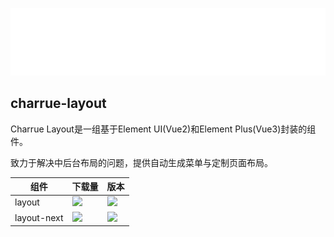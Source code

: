 ![](https://raw.githubusercontent.com/ckangwen/image-host/main/images/charrue-layout.svg)

## charrue-layout

Charrue Layout是一组基于Element UI(Vue2)和Element Plus(Vue3)封装的组件。

致力于解决中后台布局的问题，提供自动生成菜单与定制页面布局。


| 组件   | 下载量 | 版本    |
| ------------- | ------------- | ------------- |
| layout  | ![](https://img.shields.io/npm/dt/@charrue/layout.svg)       | ![](https://img.shields.io/npm/v/@charrue/layout.svg)        |
| layout-next  | ![](https://img.shields.io/npm/dt/@charrue/layout-next.svg)  | ![](https://img.shields.io/npm/v/@charrue/layout-next.svg)   |
